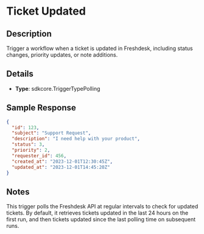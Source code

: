 # Ticket Updated

## Description

Trigger a workflow when a ticket is updated in Freshdesk, including status changes, priority updates, or note additions.

## Details

- **Type**: sdkcore.TriggerTypePolling

## Sample Response

```json
{
  "id": 123,
  "subject": "Support Request",
  "description": "I need help with your product",
  "status": 3,
  "priority": 2,
  "requester_id": 456,
  "created_at": "2023-12-01T12:30:45Z",
  "updated_at": "2023-12-01T14:45:20Z"
}
```

## Notes

This trigger polls the Freshdesk API at regular intervals to check for updated tickets. By default, it retrieves tickets updated in the last 24 hours on the first run, and then tickets updated since the last polling time on subsequent runs.